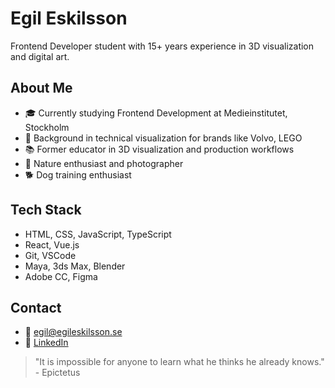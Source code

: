 # Egil Eskilsson
Frontend Developer student with 15+ years experience in 3D visualization and digital art.

## About Me
- 🎓 Currently studying Frontend Development at Medieinstitutet, Stockholm
- 🎨 Background in technical visualization for brands like Volvo, LEGO
- 📚 Former educator in 3D visualization and production workflows
- 🌲 Nature enthusiast and photographer
- 🐕 Dog training enthusiast

## Tech Stack
- HTML, CSS, JavaScript, TypeScript
- React, Vue.js
- Git, VSCode
- Maya, 3ds Max, Blender
- Adobe CC, Figma

## Contact
- 📧 egil@egileskilsson.se
- 🔗 [LinkedIn](https://www.linkedin.com/in/egileskilsson/)

> "It is impossible for anyone to learn what he thinks he already knows."  
> \- Epictetus


<!--
**bluemountain3d/bluemountain3d** is a ✨ _special_ ✨ repository because its `README.md` (this file) appears on your GitHub profile.

Here are some ideas to get you started:

- 🔭 I’m currently working on ...
- 🌱 I’m currently learning ...
- 👯 I’m looking to collaborate on ...
- 🤔 I’m looking for help with ...
- 💬 Ask me about ...
- 📫 How to reach me: ...
- 😄 Pronouns: ...
- ⚡ Fun fact: ...
-->
